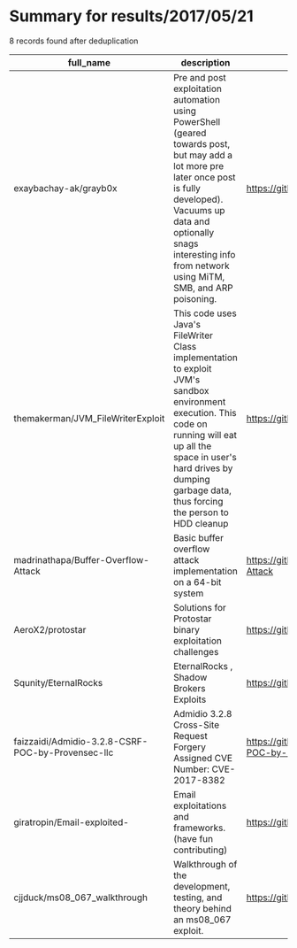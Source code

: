 
# Summary for results/2017/05/21
    
8 records found after deduplication

| full_name | description | html_url | matched_list | matched_count | pushed_at | size | stargazers_count | language | forks_count |
|---------------------------------------------------|-----------------------------------------------------------------------------------------------------------------------------------------------------------------------------------------------------------------------------------------------------|----------------------------------------------------------------------|----------------------|-----------------|---------------------------|--------|--------------------|------------|---------------|
| exaybachay-ak/grayb0x | Pre and post exploitation automation using PowerShell (geared towards post, but may add a lot more pre later once post is fully developed). Vacuums up data and optionally snags interesting info from network using MiTM, SMB, and ARP poisoning. | https://github.com/exaybachay-ak/grayb0x | ['exploit'] | 1 | 2017-05-21 07:53:38+00:00 | 32 | 3 | PowerShell | 1 |
| themakerman/JVM_FileWriterExploit | This code uses Java's FileWriter Class implementation to exploit JVM's sandbox environment execution. This code on running will eat up all the space in user's hard drives by dumping garbage data, thus forcing the person to HDD cleanup | https://github.com/themakerman/JVM_FileWriterExploit | ['exploit'] | 1 | 2017-05-21 14:11:27+00:00 | 40154 | 1 | Java | 0 |
| madrinathapa/Buffer-Overflow-Attack | Basic buffer overflow attack implementation on a 64-bit system | https://github.com/madrinathapa/Buffer-Overflow-Attack | ['shellcode'] | 1 | 2017-05-21 03:29:56+00:00 | 22 | 0 | C | 0 |
| AeroX2/protostar | Solutions for Protostar binary exploitation challenges | https://github.com/AeroX2/protostar | ['exploit'] | 1 | 2017-05-21 09:36:08+00:00 | 2 | 0 | Python | 0 |
| Squnity/EternalRocks | EternalRocks , Shadow Brokers Exploits | https://github.com/Squnity/EternalRocks | ['exploit'] | 1 | 2017-05-21 13:55:55+00:00 | 4837 | 10 | | 7 |
| faizzaidi/Admidio-3.2.8-CSRF-POC-by-Provensec-llc | Admidio 3.2.8 Cross-Site Request Forgery Assigned CVE Number: CVE-2017-8382 | https://github.com/faizzaidi/Admidio-3.2.8-CSRF-POC-by-Provensec-llc | ['cve poc', 'cve-2'] | 2 | 2017-05-21 13:38:56+00:00 | 626 | 3 | nan | 0 |
| giratropin/Email-exploited- | Email exploitations and frameworks. (have fun contributing) | https://github.com/giratropin/Email-exploited- | ['exploit'] | 1 | 2017-05-21 20:07:49+00:00 | 0 | 0 | | 0 |
| cjjduck/ms08_067_walkthrough | Walkthrough of the development, testing, and theory behind an ms08_067 exploit. | https://github.com/cjjduck/ms08_067_walkthrough | ['exploit'] | 1 | 2017-05-21 20:12:11+00:00 | 1467 | 0 | Python | 1 |
